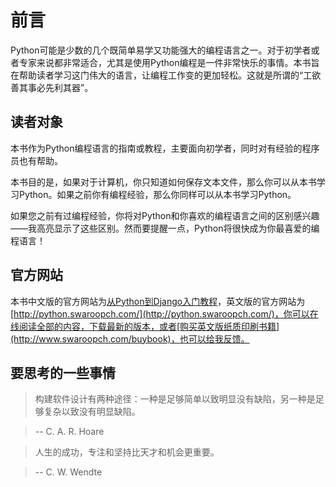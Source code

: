 # 前言

Python可能是少数的几个既简单易学又功能强大的编程语言之一。对于初学者或者专家来说都非常适合，尤其是使用Python编程是一件非常快乐的事情。本书旨在帮助读者学习这门伟大的语言，让编程工作变的更加轻松。这就是所谓的“工欲善其事必先利其器”。

## 读者对象

本书作为Python编程语言的指南或教程，主要面向初学者，同时对有经验的程序员也有帮助。

本书目的是，如果对于计算机，你只知道如何保存文本文件，那么你可以从本书学习Python。如果之前你有编程经验，那么你同样可以从本书学习Python。

如果您之前有过编程经验，你将对Python和你喜欢的编程语言之间的区别感兴趣——我高亮显示了这些区别。然而要提醒一点，Python将很快成为你最喜爱的编程语言！

## 官方网站

本书中文版的官方网站为[从Python到Django入门教程](https://www.kancloud.cn/borisliu/from-python-to-django)，英文版的官方网站为[http://python.swaroopch.com/](http://python.swaroopch.com/)，你可以在线阅读全部的内容，下载最新的版本，或者[购买英文版纸质印刷书籍](http://www.swaroopch.com/buybook)，也可以给我反馈。

## 要思考的一些事情

> 构建软件设计有两种途径：一种是足够简单以致明显没有缺陷，另一种是足够复杂以致没有明显缺陷。

> -- C. A. R. Hoare

> 人生的成功，专注和坚持比天才和机会更重要。

> -- C. W. Wendte
